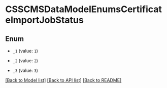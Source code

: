 # CSSCMSDataModelEnumsCertificateImportJobStatus

## Enum


* `_1` (value: `1`)

* `_2` (value: `2`)

* `_3` (value: `3`)


[[Back to Model list]](../README.md#documentation-for-models) [[Back to API list]](../README.md#documentation-for-api-endpoints) [[Back to README]](../README.md)


